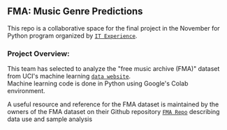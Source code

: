 ## FMA: Music Genre Predictions

This repo is a collaborative space for the final project in the November for Python program organized by [`IT Experience`](https://itexperience.org/ "IT Experience Website").

### Project Overview:

This team has selected to analyze the "free music archive (FMA)" dataset from UCI's machine learning [`data website`](https://archive.ics.uci.edu/ml/datasets/FMA%3A+A+Dataset+For+Music+Analysis "UCI Website").  
Machine learning code is done in Python using Google's Colab environment.

A useful resource and reference for the FMA dataset is maintained by the owners of the FMA dataset on their Github repository [`FMA Repo`](https://github.com/mdeff/fma "FMA Repository") describing data use and sample analysis
